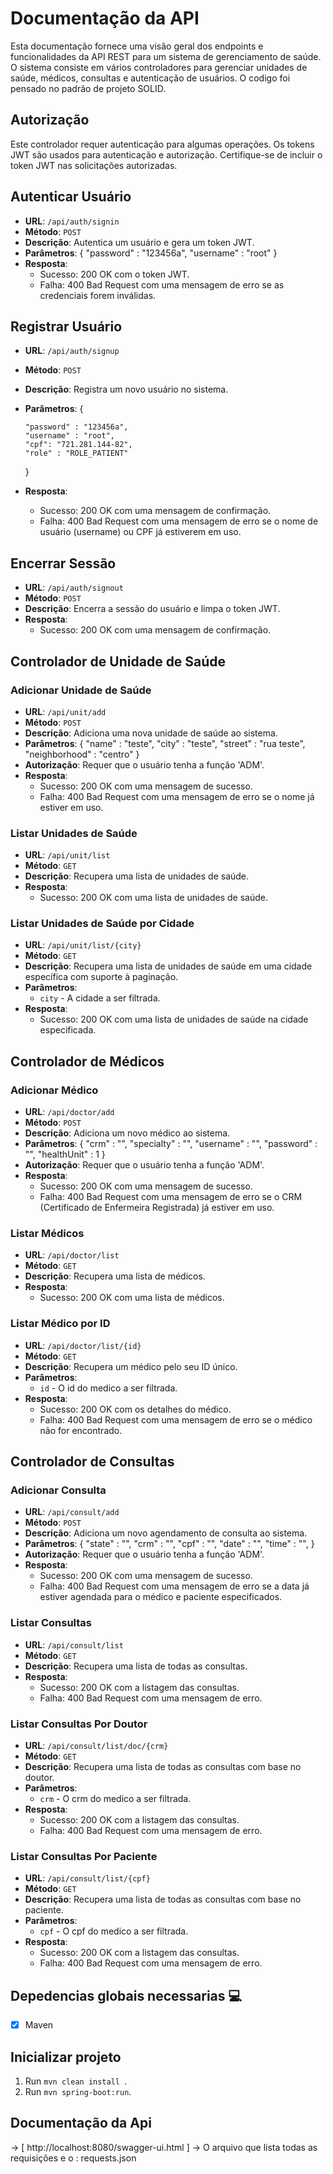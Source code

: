 # Documentação da API

Esta documentação fornece uma visão geral dos endpoints e funcionalidades da API REST para um sistema de gerenciamento de saúde. O sistema consiste em vários controladores para gerenciar unidades de saúde, médicos, consultas e autenticação de usuários. O codigo foi pensado no padrão de projeto SOLID.


## Autorização

Este controlador requer autenticação para algumas operações. Os tokens JWT são usados para autenticação e autorização. Certifique-se de incluir o token JWT nas solicitações autorizadas.

## Autenticar Usuário

- **URL**: `/api/auth/signin`
- **Método**: `POST`
- **Descrição**: Autentica um usuário e gera um token JWT.
- **Parâmetros**:
  {
	 "password" : "123456a",
	 "username" : "root"
  }
- **Resposta**:
  - Sucesso: 200 OK com o token JWT.
  - Falha: 400 Bad Request com uma mensagem de erro se as credenciais forem inválidas.

## Registrar Usuário

- **URL**: `/api/auth/signup`
- **Método**: `POST`
- **Descrição**: Registra um novo usuário no sistema.
- **Parâmetros**:
  {
	
	  "password" : "123456a",
	  "username" : "root",
	  "cpf": "721.281.144-82",
	  "role" : "ROLE_PATIENT"
  }   
- **Resposta**:
  - Sucesso: 200 OK com uma mensagem de confirmação.
  - Falha: 400 Bad Request com uma mensagem de erro se o nome de usuário (username) ou CPF já estiverem em uso.

## Encerrar Sessão

- **URL**: `/api/auth/signout`
- **Método**: `POST`
- **Descrição**: Encerra a sessão do usuário e limpa o token JWT.
- **Resposta**:
  - Sucesso: 200 OK com uma mensagem de confirmação.

## Controlador de Unidade de Saúde

### Adicionar Unidade de Saúde

- **URL**: `/api/unit/add`
- **Método**: `POST`
- **Descrição**: Adiciona uma nova unidade de saúde ao sistema.
- **Parâmetros**:
  {
	  "name" : "teste",
	  "city" : "teste",
	  "street" : "rua teste",
	  "neighborhood" : "centro"
  } 
- **Autorização**: Requer que o usuário tenha a função 'ADM'.
- **Resposta**:
  - Sucesso: 200 OK com uma mensagem de sucesso.
  - Falha: 400 Bad Request com uma mensagem de erro se o nome já estiver em uso.

### Listar Unidades de Saúde

- **URL**: `/api/unit/list`
- **Método**: `GET`
- **Descrição**: Recupera uma lista de unidades de saúde.
- **Resposta**:
  - Sucesso: 200 OK com uma lista de unidades de saúde.
  
### Listar Unidades de Saúde por Cidade

- **URL**: `/api/unit/list/{city}`
- **Método**: `GET`
- **Descrição**: Recupera uma lista de unidades de saúde em uma cidade específica com suporte à paginação.
- **Parâmetros**:
  - `city`  - A cidade a ser filtrada.
- **Resposta**:
  - Sucesso: 200 OK com uma lista de unidades de saúde na cidade especificada.

## Controlador de Médicos

### Adicionar Médico

- **URL**: `/api/doctor/add`
- **Método**: `POST`
- **Descrição**: Adiciona um novo médico ao sistema.
- **Parâmetros**:
  {
    "crm" : "",
    "specialty" : "",
    "username" : "",
    "password" : "",
    "healthUnit" : 1
  } 
- **Autorização**: Requer que o usuário tenha a função 'ADM'.
- **Resposta**:
  - Sucesso: 200 OK com uma mensagem de sucesso.
  - Falha: 400 Bad Request com uma mensagem de erro se o CRM (Certificado de Enfermeira Registrada) já estiver em uso.

### Listar Médicos

- **URL**: `/api/doctor/list`
- **Método**: `GET`
- **Descrição**: Recupera uma lista de médicos.
- **Resposta**:
  - Sucesso: 200 OK com uma lista de médicos.

### Listar Médico por ID

- **URL**: `/api/doctor/list/{id}`
- **Método**: `GET`
- **Descrição**: Recupera um médico pelo seu ID único.
- **Parâmetros**:
  - `id`  - O id do medico a ser filtrada.
- **Resposta**:
  - Sucesso: 200 OK com os detalhes do médico.
  - Falha: 400 Bad Request com uma mensagem de erro se o médico não for encontrado.

## Controlador de Consultas

### Adicionar Consulta

- **URL**: `/api/consult/add`
- **Método**: `POST`
- **Descrição**: Adiciona um novo agendamento de consulta ao sistema.
- **Parâmetros**:
  {
    "state" : "",
    "crm" : "",
    "cpf" : "",
    "date" : "",
    "time" : "",
  }
- **Autorização**: Requer que o usuário tenha a função 'ADM'.
- **Resposta**:
  - Sucesso: 200 OK com uma mensagem de sucesso.
  - Falha: 400 Bad Request com uma mensagem de erro se a data já estiver agendada para o médico e paciente especificados.

### Listar Consultas

- **URL**: `/api/consult/list`
- **Método**: `GET`
- **Descrição**: Recupera uma lista de todas as consultas.
- **Resposta**:
  - Sucesso: 200 OK com a listagem das consultas.
  - Falha: 400 Bad Request com uma mensagem de erro.

### Listar Consultas Por Doutor

- **URL**: `/api/consult/list/doc/{crm}`
- **Método**: `GET`
- **Descrição**: Recupera uma lista de todas as consultas com base no doutor.
- **Parâmetros**:
  - `crm` - O crm do medico a ser filtrada.
- **Resposta**:
  - Sucesso: 200 OK com a listagem das consultas.
  - Falha: 400 Bad Request com uma mensagem de erro.

### Listar Consultas Por Paciente

- **URL**: `/api/consult/list/{cpf}`
- **Método**: `GET`
- **Descrição**: Recupera uma lista de todas as consultas com base no paciente.
- **Parâmetros**:
  - `cpf`  - O cpf do medico a ser filtrada.
- **Resposta**:
  - Sucesso: 200 OK com a listagem das consultas.
  - Falha: 400 Bad Request com uma mensagem de erro.


## Depedencias globais necessarias 💻

- [x] Maven

## Inicializar projeto

1. Run `mvn clean install `.<br />
2. Run `mvn spring-boot:run`.<br />

## Documentação da Api 
  -> [ http://localhost:8080/swagger-ui.html ]
  -> O arquivo que lista todas as requisições e o : requests.json
